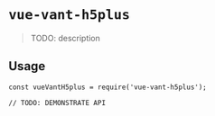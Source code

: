 # `vue-vant-h5plus`

> TODO: description

## Usage

```
const vueVantH5plus = require('vue-vant-h5plus');

// TODO: DEMONSTRATE API
```
